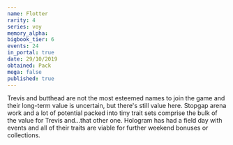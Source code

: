 ```yaml
---
name: Flotter
rarity: 4
series: voy
memory_alpha:
bigbook_tier: 6
events: 24
in_portal: true
date: 29/10/2019
obtained: Pack
mega: false
published: true
---
```


Trevis and butthead are not the most esteemed names to join the game and their long-term value is uncertain, but there's still value here. Stopgap arena work and a lot of potential packed into tiny trait sets comprise the bulk of the value for Trevis and...that other one. Hologram has had a field day with events and all of their traits are viable for further weekend bonuses or collections.
